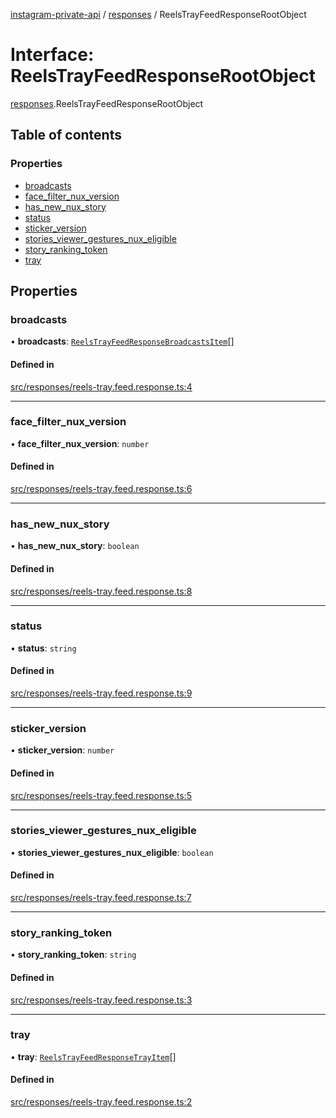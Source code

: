 [instagram-private-api](../../README.md) / [responses](../../modules/responses.md) / ReelsTrayFeedResponseRootObject

# Interface: ReelsTrayFeedResponseRootObject

[responses](../../modules/responses.md).ReelsTrayFeedResponseRootObject

## Table of contents

### Properties

- [broadcasts](ReelsTrayFeedResponseRootObject.md#broadcasts)
- [face\_filter\_nux\_version](ReelsTrayFeedResponseRootObject.md#face_filter_nux_version)
- [has\_new\_nux\_story](ReelsTrayFeedResponseRootObject.md#has_new_nux_story)
- [status](ReelsTrayFeedResponseRootObject.md#status)
- [sticker\_version](ReelsTrayFeedResponseRootObject.md#sticker_version)
- [stories\_viewer\_gestures\_nux\_eligible](ReelsTrayFeedResponseRootObject.md#stories_viewer_gestures_nux_eligible)
- [story\_ranking\_token](ReelsTrayFeedResponseRootObject.md#story_ranking_token)
- [tray](ReelsTrayFeedResponseRootObject.md#tray)

## Properties

### broadcasts

• **broadcasts**: [`ReelsTrayFeedResponseBroadcastsItem`](ReelsTrayFeedResponseBroadcastsItem.md)[]

#### Defined in

[src/responses/reels-tray.feed.response.ts:4](https://github.com/Nerixyz/instagram-private-api/blob/b3351b9/src/responses/reels-tray.feed.response.ts#L4)

___

### face\_filter\_nux\_version

• **face\_filter\_nux\_version**: `number`

#### Defined in

[src/responses/reels-tray.feed.response.ts:6](https://github.com/Nerixyz/instagram-private-api/blob/b3351b9/src/responses/reels-tray.feed.response.ts#L6)

___

### has\_new\_nux\_story

• **has\_new\_nux\_story**: `boolean`

#### Defined in

[src/responses/reels-tray.feed.response.ts:8](https://github.com/Nerixyz/instagram-private-api/blob/b3351b9/src/responses/reels-tray.feed.response.ts#L8)

___

### status

• **status**: `string`

#### Defined in

[src/responses/reels-tray.feed.response.ts:9](https://github.com/Nerixyz/instagram-private-api/blob/b3351b9/src/responses/reels-tray.feed.response.ts#L9)

___

### sticker\_version

• **sticker\_version**: `number`

#### Defined in

[src/responses/reels-tray.feed.response.ts:5](https://github.com/Nerixyz/instagram-private-api/blob/b3351b9/src/responses/reels-tray.feed.response.ts#L5)

___

### stories\_viewer\_gestures\_nux\_eligible

• **stories\_viewer\_gestures\_nux\_eligible**: `boolean`

#### Defined in

[src/responses/reels-tray.feed.response.ts:7](https://github.com/Nerixyz/instagram-private-api/blob/b3351b9/src/responses/reels-tray.feed.response.ts#L7)

___

### story\_ranking\_token

• **story\_ranking\_token**: `string`

#### Defined in

[src/responses/reels-tray.feed.response.ts:3](https://github.com/Nerixyz/instagram-private-api/blob/b3351b9/src/responses/reels-tray.feed.response.ts#L3)

___

### tray

• **tray**: [`ReelsTrayFeedResponseTrayItem`](ReelsTrayFeedResponseTrayItem.md)[]

#### Defined in

[src/responses/reels-tray.feed.response.ts:2](https://github.com/Nerixyz/instagram-private-api/blob/b3351b9/src/responses/reels-tray.feed.response.ts#L2)
